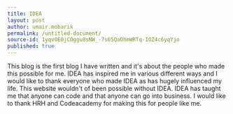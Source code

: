 ```yaml
---
title: IDEA
layout: post
author: umair.mobarik
permalink: /untitled-document/
source-id: 1yqv0E0jCOggu8sNW_-7s65QaOhmWRTq-IOZ4c6yqYjo
published: true
---
```

This blog is the first blog I have written and it's about the people who made this possible for me. IDEA has inspired me in various different ways and I would like to thank everyone who made IDEA as has hugely influenced my life. This website wouldn't of been possible without IDEA. IDEA has taught me that anyone can code and that anyone can go into business. I would like to thank HRH and Codeacademy for making this for people like me.

